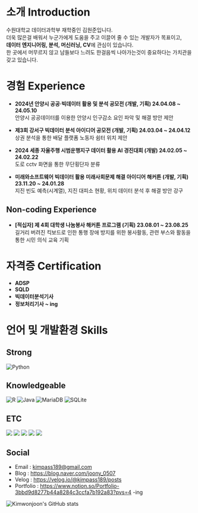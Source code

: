 # 소개 Introduction  
수원대학교 데이터과학부 재학중인 김원준입니다.  
더욱 많은걸 배워서 누군가에게 도움을 주고 이끌어 줄 수 있는 개발자가 목표이고,  
**데이터 엔지니어링, 분석, 머신러닝, CV**에 관심이 있습니다.  
한 곳에서 머무르지 않고 남들보다 느려도 한걸음씩 나아가는것이 중요하다는 가치관을 갖고 있습니다.  

# 경험 Experience

* **2024년 안양시 공공·빅데이터 활용 및 분석 공모전 (개발, 기획) 24.04.08 ~ 24.05.10**  
  안양시 공공데이터를 이용한 안양시 인구감소 요인 파악 및 해결 방안 제안  

* **제3회 강서구 빅데이터 분석 아이디어 공모전 (개발, 기획) 24.03.04 ~ 24.04.12**  
  상권 분석을 통한 배달 플랫폼 노동자 쉼터 위치 제안  

* **2024 세종 자율주행 시범운행지구 데이터 활용 AI 경진대회 (개발) 24.02.05 ~ 24.02.22**  
  도로 cctv 화면을 통한 무단횡단자 분류

* **미래와소프트웨어 빅데이터 활용 미래사회문제 해결 아이디어 해커톤 (개발, 기획) 23.11.20 ~ 24.01.28**  
  지진 빈도 예측(시계열), 지진 대피소 현황, 위치 데이터 분석 후 해결 방안 강구  

## Non-coding Experience  
* **[적십자] 제 4회 대학생 나눔봉사 해커톤 프로그램 (기획) 23.08.01 ~ 23.08.25**  
  길거리 버려진 킥보드로 인한 통행 장애 방지를 위한 봉사활동, 관련 부스와 활동을 통한 시민 의식 교육 기획  

# 자격증 Certification  
* **ADSP**
* **SQLD**
* **빅데이터분석기사**
* **정보처리기사 ~ ing**

# 언어 및 개발환경 Skills

## Strong

![Python](https://img.shields.io/badge/python-3670A0?style=for-the-badge&logo=python&logoColor=ffdd54)

## Knowledgeable

![R](https://img.shields.io/badge/r-%23276DC3.svg?style=for-the-badge&logo=r&logoColor=white) ![Java](https://img.shields.io/badge/java-%23ED8B00.svg?style=for-the-badge&logo=openjdk&logoColor=white) ![MariaDB](https://img.shields.io/badge/MariaDB-003545?style=for-the-badge&logo=mariadb&logoColor=white) ![SQLite](https://img.shields.io/badge/sqlite-%2307405e.svg?style=for-the-badge&logo=sqlite&logoColor=white)  

## ETC

<img src="https://img.shields.io/badge/GitHub-181717?style=flat-square&logo=GitHub&logoColor=white"/> <img src="https://img.shields.io/badge/googlecolab-F9AB00?style=flat-square&logo=googlecolab&logoColor=white"/> <img src="https://img.shields.io/badge/Visual Studio Code-007ACC?style=flat-square&logo=Visual Studio Code&logoColor=white"/> <img src="https://img.shields.io/badge/Jupyter-F37626?style=flat-square&logo=Jupyter&logoColor=white"/> <img src="https://img.shields.io/badge/RStudio-75AADB?style=flat-square&logo=RStudio&logoColor=white"/>

## Social
* Email : <kimpass189@gmail.com>
* Blog : https://blog.naver.com/joony_0507
* Velog : https://velog.io/@kimpass189/posts
* Portfolio : https://www.notion.so/Portfolio-3bbd9d8277b44a8284c3ccfa7b192a83?pvs=4 -ing

![Kimwonjoon's GitHub stats](https://github-readme-stats.vercel.app/api?username=Kimwonjoon&show_icons=true)
<!---
Kimwonjoon/Kimwonjoon is a ✨ special ✨ repository because its `README.md` (this file) appears on your GitHub profile.
You can click the Preview link to take a look at your changes.
--->

